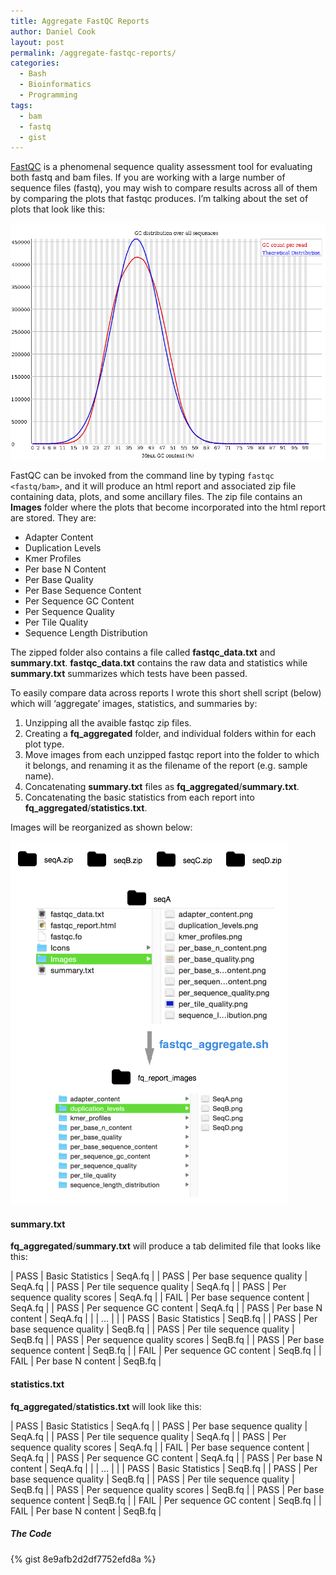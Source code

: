 ```yaml
---
title: Aggregate FastQC Reports
author: Daniel Cook
layout: post
permalink: /aggregate-fastqc-reports/
categories:
  - Bash
  - Bioinformatics
  - Programming
tags:
  - bam
  - fastq
  - gist
---
```

[FastQC](http://www.bioinformatics.babraham.ac.uk/projects/fastqc/) is a phenomenal sequence quality assessment tool for evaluating both fastq and bam files. If you are working with a large number of sequence files (fastq), you may wish to compare results across all of them by comparing the plots that fastqc produces. I&#8217;m talking about the set of plots that look like this:

![fastqc](/media/Uchicago-L001-CB4857_CGC-4642f-1.png)

FastQC can be invoked from the command line by typing `fastqc <fastq/bam>`, and it will produce an html report and associated zip file containing data, plots, and some ancillary files. The zip file contains an **Images** folder where the plots that become incorporated into the html report are stored. They are:

  * Adapter Content
  * Duplication Levels
  * Kmer Profiles
  * Per base N Content
  * Per Base Quality
  * Per Base Sequence Content
  * Per Sequence GC Content
  * Per Sequence Quality
  * Per Tile Quality
  * Sequence Length Distribution

The zipped folder also contains a file called **fastqc_data.txt** and **summary.txt**. **fastqc_data.txt** contains the raw data and statistics while **summary.txt** summarizes which tests have been passed.

To easily compare data across reports I wrote this short shell script (below) which will &#8216;aggregate&#8217; images, statistics, and summaries by:

  1. Unzipping all the avaible fastqc zip files.
  2. Creating a **fq_aggregated** folder, and individual folders within for each plot type.
  3. Move images from each unzipped fastqc report into the folder to which it belongs, and renaming it as the filename of the report (e.g. sample name).
  4. Concatenating **summary.txt** files as **fq_aggregated**/**summary.txt**.
  5. Concatenating the basic statistics from each report into **fq_aggregated**/**statistics.txt**.

Images will be reorganized as shown below:

![aggregate fastqc](/media/aggregate_fastqc.png)

#### summary.txt

**fq_aggregated**/**summary.txt** will produce a tab delimited file that looks like this:

| PASS  | Basic Statistics  | SeqA.fq            |
| PASS  | Per base  sequence  quality | SeqA.fq   |
| PASS  | Per tile  sequence  quality | SeqA.fq   |
| PASS  | Per sequence  quality scores  | SeqA.fq |
| FAIL  | Per base  sequence  content | SeqA.fq   |
| PASS  | Per sequence  GC  content | SeqA.fq     |
| PASS  | Per base  N content | SeqA.fq          |
| | …     |                                    |
| PASS  | Basic Statistics  | SeqB.fq            |
| PASS  | Per base  sequence  quality | SeqB.fq   |
| PASS  | Per tile  sequence  quality | SeqB.fq   |
| PASS  | Per sequence  quality scores  | SeqB.fq |
| PASS  | Per base  sequence  content | SeqB.fq   |
| FAIL  | Per sequence  GC  content | SeqB.fq     |
| FAIL  | Per base  N content | SeqB.fq          |

#### statistics.txt

**fq_aggregated**/**statistics.txt** will look like this:

| PASS  | Basic Statistics  | SeqA.fq            |
| PASS  | Per base  sequence  quality | SeqA.fq   |
| PASS  | Per tile  sequence  quality | SeqA.fq   |
| PASS  | Per sequence  quality scores  | SeqA.fq |
| FAIL  | Per base  sequence  content | SeqA.fq   |
| PASS  | Per sequence  GC  content | SeqA.fq     |
| PASS  | Per base  N content | SeqA.fq          |
| | …     |                                    |
| PASS  | Basic Statistics  | SeqB.fq            |
| PASS  | Per base  sequence  quality | SeqB.fq   |
| PASS  | Per tile  sequence  quality | SeqB.fq   |
| PASS  | Per sequence  quality scores  | SeqB.fq |
| PASS  | Per base  sequence  content | SeqB.fq   |
| FAIL  | Per sequence  GC  content | SeqB.fq     |
| FAIL  | Per base  N content | SeqB.fq          |
 
##### The Code

{% gist 8e9afb2d2df7752efd8a %}


